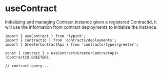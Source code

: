 # useContract

Initializing and managing Contract instance given a registered ContractId, it will use the information from contract deployments to initialize the instance.

```tsx
import { useContract } from 'typink';
import { ContractId } from 'contracts/deployments';
import { GreeterContractApi } from 'contracts/types/greeter';

const { contract } = useContract<GreeterContractApi>(ContractId.GREETER);

// contract.query...
```


